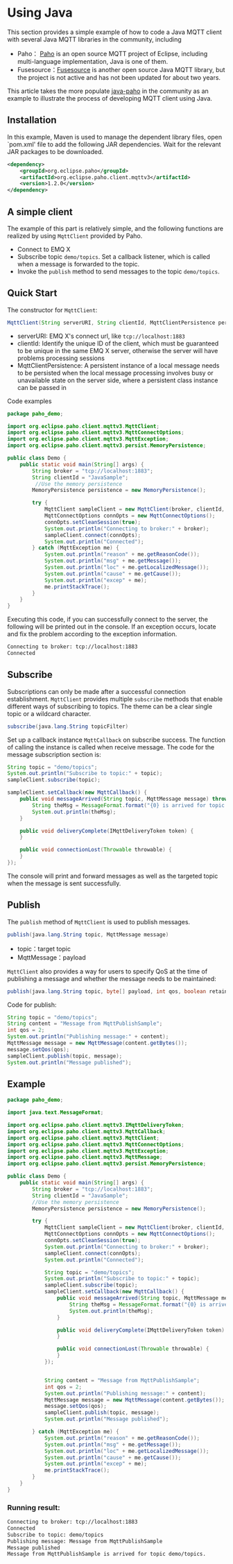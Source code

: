 # Using Java

This section provides a simple example of how to code a Java MQTT client with several Java MQTT libraries in the community, including

- Paho： [Paho](https://www.eclipse.org/paho/) is an open source MQTT project of Eclipse, including multi-language implementation, Java is one of them.
- Fusesource：[Fusesource](https://github.com/fusesource/mqtt-client) is another open source Java MQTT library, but the project is not active and has not been updated for about two years.

This article takes the more populate [java-paho](https://www.eclipse.org/paho/clients/java/) in the community as an example to illustrate the process of developing MQTT client using Java.

## Installation

In this example, Maven is used to manage the dependent library files, open `pom.xml' file to add the following JAR dependencies. Wait for the relevant JAR packages to be downloaded.

```xml
<dependency>
	<groupId>org.eclipse.paho</groupId>
	<artifactId>org.eclipse.paho.client.mqttv3</artifactId>
	<version>1.2.0</version>
</dependency>
```



## A simple client

The example of this part is relatively simple, and the following functions are realized by using `MqttClient` provided by Paho.

- Connect to EMQ X
- Subscribe topic `demo/topics`. Set a callback listener, which is called when a message is forwarded to the topic.
- Invoke the `publish` method to send messages to the topic `demo/topics`.



## Quick Start

The constructor for `MqttClient`:

```java
MqttClient(String serverURI, String clientId, MqttClientPersistence persistence)
```

- serverURI: EMQ X's connect url, like `tcp://localhost:1883`
- clientId: Identify the unique ID of the client, which must be guaranteed to be unique in the same EMQ X server, otherwise the server will have problems processing sessions
- MqttClientPersistence: A persistent instance of a local message needs to be persisted when the local message processing involves busy or unavailable state on the server side, where a persistent class instance can be passed in

Code examples

```java
package paho_demo;

import org.eclipse.paho.client.mqttv3.MqttClient;
import org.eclipse.paho.client.mqttv3.MqttConnectOptions;
import org.eclipse.paho.client.mqttv3.MqttException;
import org.eclipse.paho.client.mqttv3.persist.MemoryPersistence;

public class Demo {
	public static void main(String[] args) {
		String broker = "tcp://localhost:1883";
		String clientId = "JavaSample";
         //Use the memory persistence
		MemoryPersistence persistence = new MemoryPersistence();

		try {
			MqttClient sampleClient = new MqttClient(broker, clientId, persistence);
			MqttConnectOptions connOpts = new MqttConnectOptions();
			connOpts.setCleanSession(true);
			System.out.println("Connecting to broker:" + broker);
			sampleClient.connect(connOpts);
			System.out.println("Connected");
		} catch (MqttException me) {
			System.out.println("reason" + me.getReasonCode());
			System.out.println("msg" + me.getMessage());
			System.out.println("loc" + me.getLocalizedMessage());
			System.out.println("cause" + me.getCause());
			System.out.println("excep" + me);
			me.printStackTrace();
		}
	}
}
```

Executing this code, if you can successfully connect to the server, the following will be printed out in the console. If an exception occurs, locate and fix the problem according to the exception information.

```bash
Connecting to broker: tcp://localhost:1883
Connected
```



## Subscribe

Subscriptions can only be made after a successful connection establishment. `MqttClient` provides multiple `subscribe` methods that enable different ways of subscribing to topics. The theme can be a clear single topic or a wildcard character.

```java
subscribe(java.lang.String topicFilter)
```

Set up a callback instance `MqttCallback` on subscribe success. The function of calling the instance is called when receive message. The code for the message subscription section is:

```java
String topic = "demo/topics";
System.out.println("Subscribe to topic:" + topic);
sampleClient.subscribe(topic);

sampleClient.setCallback(new MqttCallback() {
	public void messageArrived(String topic, MqttMessage message) throws Exception {
		String theMsg = MessageFormat.format("{0} is arrived for topic {1}.", new String(message.getPayload()), topic);
		System.out.println(theMsg);
	}

	public void deliveryComplete(IMqttDeliveryToken token) {
	}

	public void connectionLost(Throwable throwable) {
	}
});
```

The console will print and forward messages as well as the targeted topic when the message is sent successfully.


## Publish

The `publish` method of `MqttClient` is used to publish messages.

```java
publish(java.lang.String topic, MqttMessage message)
```

- topic：target topic
- MqttMessage：payload

`MqttClient` also provides a way for users to specify QoS at the time of publishing a message and whether the message needs to be maintained:

```java
publish(java.lang.String topic, byte[] payload, int qos, boolean retained)
```

Code for publish:

```java
String topic = "demo/topics";
String content = "Message from MqttPublishSample";
int qos = 2;
System.out.println("Publishing message:" + content);
MqttMessage message = new MqttMessage(content.getBytes());
message.setQos(qos);
sampleClient.publish(topic, message);
System.out.println("Message published");
```



## Example



```java
package paho_demo;

import java.text.MessageFormat;

import org.eclipse.paho.client.mqttv3.IMqttDeliveryToken;
import org.eclipse.paho.client.mqttv3.MqttCallback;
import org.eclipse.paho.client.mqttv3.MqttClient;
import org.eclipse.paho.client.mqttv3.MqttConnectOptions;
import org.eclipse.paho.client.mqttv3.MqttException;
import org.eclipse.paho.client.mqttv3.MqttMessage;
import org.eclipse.paho.client.mqttv3.persist.MemoryPersistence;

public class Demo {
	public static void main(String[] args) {
		String broker = "tcp://localhost:1883";
		String clientId = "JavaSample";
        //Use the memory persistence
		MemoryPersistence persistence = new MemoryPersistence();

		try {
			MqttClient sampleClient = new MqttClient(broker, clientId, persistence);
			MqttConnectOptions connOpts = new MqttConnectOptions();
			connOpts.setCleanSession(true);
			System.out.println("Connecting to broker:" + broker);
			sampleClient.connect(connOpts);
			System.out.println("Connected");

			String topic = "demo/topics";
			System.out.println("Subscribe to topic:" + topic);
			sampleClient.subscribe(topic);
			sampleClient.setCallback(new MqttCallback() {
				public void messageArrived(String topic, MqttMessage message) throws Exception {
					String theMsg = MessageFormat.format("{0} is arrived for topic {1}.", new String(message.getPayload()), topic);
					System.out.println(theMsg);
				}

				public void deliveryComplete(IMqttDeliveryToken token) {
				}

				public void connectionLost(Throwable throwable) {
				}
			});


			String content = "Message from MqttPublishSample";
			int qos = 2;
			System.out.println("Publishing message:" + content);
			MqttMessage message = new MqttMessage(content.getBytes());
			message.setQos(qos);
			sampleClient.publish(topic, message);
			System.out.println("Message published");

		} catch (MqttException me) {
			System.out.println("reason" + me.getReasonCode());
			System.out.println("msg" + me.getMessage());
			System.out.println("loc" + me.getLocalizedMessage());
			System.out.println("cause" + me.getCause());
			System.out.println("excep" + me);
			me.printStackTrace();
		}
	}
}
```



### Running result:

```bash
Connecting to broker: tcp://localhost:1883
Connected
Subscribe to topic: demo/topics
Publishing message: Message from MqttPublishSample
Message published
Message from MqttPublishSample is arrived for topic demo/topics.
```
